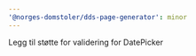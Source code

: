 ```yaml
---
'@norges-domstoler/dds-page-generator': minor
---
```


Legg til støtte for validering for DatePicker

